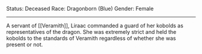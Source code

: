 Status: Deceased
Race: Dragonborn (Blue)
Gender: Female

---

A servant of [[Veramith]], Liraac commanded a guard of her kobolds as representatives of the dragon.
She was extremely strict and held the kobolds to the standards of Veramith regardless of whether she was present or not.